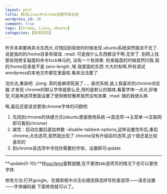 ```yaml
--- 
layout: post
title: 解决Linux中chrome设置字体无效
wordpress_id: 38
comment: true
tags: [Chrome, Linux, Ubuntu]
categories: [唠唠叨叨]
---
```

昨天本来要再弄点东西大,可惜回到宿舍的时候发现 ubuntu系统突然就进不去了.说是我的的/home目录有错误. :mad:
可是我什么东西都没干啊.无奈了. 到网上找那些用修复磁盘的命令fsck神马的, 没有一个有效果.  检查磁盘的时候竟然问我.我的/home目录是不是 zero-length ,唉 我里面的东西 大大的有啊.所有调试wordpress的本地文件都在里面呢.看来没法要了.

没办法,重装吧. :jiong:  真的是麻烦死我了.....
装完系统,装上我喜欢的chrome浏览器.才发现 chrome的默认字体是那么丑,用的是默认的楷体,看着字体一点点,好难受,可是再选项里面设置了使用微软雅黑竟然没有效果. :mad:  搞的我很头疼.

唉,最后还是说说更改chrome字体的问题吧.

1. 先找到chrome的快捷方式(ubuntu里面使用系统--&gt;首选项--&gt;主菜单--&gt;互联网 即可看到chrome)
2. 属性：启动位置后面加参数 -disable-tabbed-options,这样设置完毕后,重启chrome,点击选项,竟然就出现了 chrome没有升级前的选项,这个我还是比较喜欢的
3. 到chrome首选项中寻找你需要的字体，设置即可update

- - -

**update(5-10):**经[oucfeng](/2011/04/38-new-chrome-set-the-font.html#comment-547)童鞋提醒,在不更改tab选项页的情况下也可以更改字体.

修改方法:打开google，在搜索框中点击右键选择选拼写检查选项——语言设置——字体编码器 下面修改就可以了。
